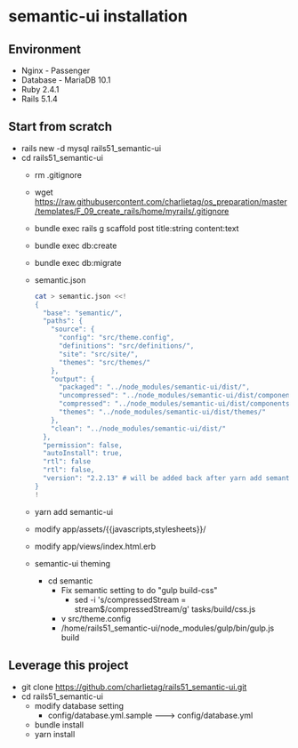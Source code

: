# semantic-ui installation

## Environment
* Nginx - Passenger
* Database - MariaDB 10.1
* Ruby 2.4.1
* Rails 5.1.4

## Start from scratch
* rails new -d mysql rails51_semantic-ui
* cd rails51_semantic-ui
  * rm .gitignore
  * wget https://raw.githubusercontent.com/charlietag/os_preparation/master/templates/F_09_create_rails/home/myrails/.gitignore
  * bundle exec rails g scaffold post title:string content:text
  * bundle exec db:create
  * bundle exec db:migrate
  * semantic.json

    ```bash
    cat > semantic.json <<!
    {
      "base": "semantic/",
      "paths": {
        "source": {
          "config": "src/theme.config",
          "definitions": "src/definitions/",
          "site": "src/site/",
          "themes": "src/themes/"
        },
        "output": {
          "packaged": "../node_modules/semantic-ui/dist/",
          "uncompressed": "../node_modules/semantic-ui/dist/components/",
          "compressed": "../node_modules/semantic-ui/dist/components/",
          "themes": "../node_modules/semantic-ui/dist/themes/"
        },
        "clean": "../node_modules/semantic-ui/dist/"
      },
      "permission": false,
      "autoInstall": true,
      "rtl": false
      "rtl": false,
      "version": "2.2.13" # will be added back after yarn add semantic-ui
    }
    !
    ```

  * yarn add semantic-ui
  * modify app/assets/{{javascripts,stylesheets}}/
  * modify app/views/index.html.erb
  * semantic-ui theming
    * cd semantic
      * Fix semantic setting to do "gulp build-css"
        * sed -i 's/compressedStream = stream$/compressedStream/g' tasks/build/css.js
      * v src/theme.config
      * /home/rails51_semantic-ui/node_modules/gulp/bin/gulp.js build

## Leverage this project
* git clone https://github.com/charlietag/rails51_semantic-ui.git
* cd rails51_semantic-ui
  * modify database setting
    * config/database.yml.sample ---> config/database.yml
  * bundle install
  * yarn install
